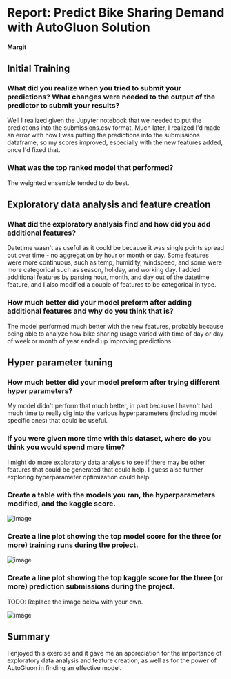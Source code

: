 # Report: Predict Bike Sharing Demand with AutoGluon Solution
#### Margit

## Initial Training
### What did you realize when you tried to submit your predictions? What changes were needed to the output of the predictor to submit your results?
Well I realized given the Jupyter notebook that we needed to put the predictions into the submissions.csv format. Much later, I realized I'd made an error with how I was putting the predictions into the submissions dataframe, so my scores improved, especially with the new features added, once I'd fixed that.

### What was the top ranked model that performed?
The weighted ensemble tended to do best.

## Exploratory data analysis and feature creation
### What did the exploratory analysis find and how did you add additional features?
Datetime wasn't as useful as it could be because it was single points spread out over time - no aggregation by hour or month or day. Some features were more continuous, such as temp, humidity, windspeed, and some were more categorical such as season, holiday, and working day. I added additional features by parsing hour, month, and day out of the datetime feature, and I also modified a couple of features to be categorical in type.

### How much better did your model preform after adding additional features and why do you think that is?
The model performed much better with the new features, probably because being able to analyze how bike sharing usage varied with time of day or day of week or month of year ended up improving predictions.

## Hyper parameter tuning
### How much better did your model preform after trying different hyper parameters?
My model didn't perform that much better, in part because I haven't had much time to really dig into the various hyperparameters (including model specific ones) that could be useful.

### If you were given more time with this dataset, where do you think you would spend more time?
I might do more exploratory data analysis to see if there may be other features that could be generated that could help. I guess also further exploring hyperparameter optimization could help.

### Create a table with the models you ran, the hyperparameters modified, and the kaggle score.
![image](https://user-images.githubusercontent.com/1861163/147906323-4945a221-1ae9-4f87-a6f4-5c9a1c40634d.png)

### Create a line plot showing the top model score for the three (or more) training runs during the project.
![image](https://user-images.githubusercontent.com/1861163/147906074-153ff116-0f75-48c8-abd2-3fa6cfe6be06.png)

### Create a line plot showing the top kaggle score for the three (or more) prediction submissions during the project.

TODO: Replace the image below with your own.

![image](https://user-images.githubusercontent.com/1861163/147906082-291a1ef2-ff58-4f3a-b270-3399cc3cc3bc.png)

## Summary
I enjoyed this exercise and it gave me an appreciation for the importance of exploratory data analysis and feature creation, as well as for the power of AutoGluon in finding an effective model.

